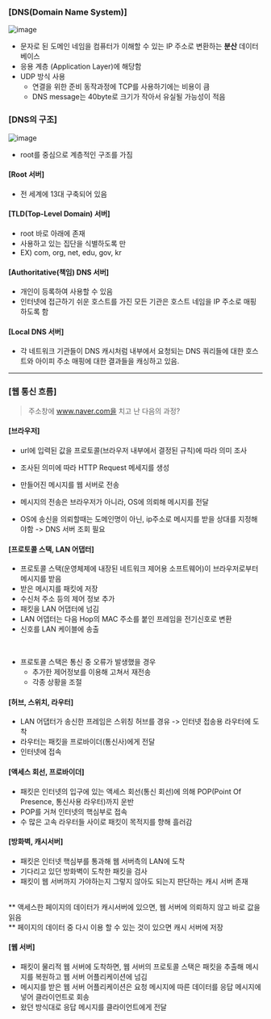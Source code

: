 ### [DNS(Domain Name System)]

![image](https://github.com/kuS2-computer-princess-kuS2/cs_study/assets/81477543/41582d11-e505-4f62-bd5c-6d91a58025b6)

- 문자로 된 도메인 네임을 컴퓨터가 이해할 수 있는 IP 주소로 변환하는 **분산** 데이터베이스
- 응용 계층 (Application Layer)에 해당함
- UDP 방식 사용
  - 연결을 위한 준비 동작과정에 TCP를 사용하기에는 비용이 큼
  - DNS message는 40byte로 크기가 작아서 유실될 가능성이 적음

### [DNS의 구조]

![image](https://github.com/kuS2-computer-princess-kuS2/cs_study/assets/81477543/96dfe524-eff5-41b9-b309-506f01422dc8)

- root를 중심으로 계층적인 구조를 가짐

#### [Root 서버]

- 전 세계에 13대 구축되어 있음

#### [TLD(Top-Level Domain) 서버]

- root 바로 아래에 존재
- 사용하고 있는 집단을 식별하도록 만
- EX) com, org, net, edu, gov, kr

#### [Authoritative(책임) DNS 서버]

- 개인이 등록하여 사용할 수 있음
- 인터넷에 접근하기 쉬운 호스트를 가진 모든 기관은 호스트 네임을 IP 주소로 매핑하도록 함

#### [Local DNS 서버]

- 각 네트워크 기관들이 DNS 캐시처럼 내부에서 요청되는 DNS 쿼리들에 대한 호스트와 아이피 주소 매핑에 대한 결과들을 캐싱하고 있음.

---

### [웹 통신 흐름]

> 주소창에 www.naver.com을 치고 난 다음의 과정?

#### [브라우저]

- url에 입력된 값을 프로토콜(브라우저 내부에서 결정된 규칙)에 따라 의미 조사
- 조사된 의미에 따라 HTTP Request 메세지를 생성
- 만들어진 메시지를 웹 서버로 전송
  <br/>

- 메시지의 전송은 브라우저가 아니라, OS에 의뢰해 메시지를 전달
- OS에 송신을 의뢰할때는 도메인명이 아닌, ip주소로 메시지를 받을 상대를 지정해야함 -> DNS 서버 조회 필요

#### [프로토콜 스택, LAN 어댑터]

- 프로토콜 스택(운영체제에 내장된 네트워크 제어용 소프트웨어)이 브라우저로부터 메시지를 받음
- 받은 메시지를 패킷에 저장
- 수신처 주소 등의 제어 정보 추가
- 패킷을 LAN 어댑터에 넘김
- LAN 어뎁터는 다음 Hop의 MAC 주소를 붙인 프레임을 전기신호로 변환
- 신호를 LAN 케이블에 송출

​

- 프로토콜 스택은 통신 중 오류가 발생했을 경우
  - 추가한 제어정보를 이용해 고쳐서 재전송
  - 각종 상황을 조절

#### [허브, 스위치, 라우터]

- LAN 어댑터가 송신한 프레임은 스위칭 허브를 경유 -> 인터넷 접송용 라우터에 도착
- 라우터는 패킷을 프로바이더(통신사)에게 전달
- 인터넷에 접속

#### [액세스 회선, 프로바이더]

- 패킷은 인터넷의 입구에 있는 액세스 회선(통신 회선)에 의해 POP(Point Of Presence, 통신사용 라우터)까지 운반
- POP를 거쳐 인터넷의 핵심부로 접속
- 수 많은 고속 라우터들 사이로 패킷이 목적지를 향해 흘러감

#### [방화벽, 캐시서버]

- 패킷은 인터넷 핵심부를 통과해 웹 서버측의 LAN에 도착
- 기다리고 있던 방화벽이 도착한 패킷을 검사
- 패킷이 웹 서버까지 가야하는지 그렇지 않아도 되는지 판단하는 캐시 서버 존재

​<br/>
** 액세스한 페이지의 데이터가 캐시서버에 있으면, 웹 서버에 의뢰하지 않고 바로 값을 읽음
<br/>
** 페이지의 데이터 중 다시 이용 할 수 있는 것이 있으면 캐시 서버에 저장

#### [웹 서버]

- 패킷이 물리적 웹 서버에 도착하면, 웹 서버의 프로토콜 스택은 패킷을 추출해 메시지를 복원하고 웹 서버 어플리케이션에 넘김
- 메시지를 받은 웹 서버 어플리케이션은 요청 메시지에 따른 데이터를 응답 메시지에 넣어 클라이언트로 회송
- 왔던 방식대로 응답 메시지를 클라이언트에게 전달

​
